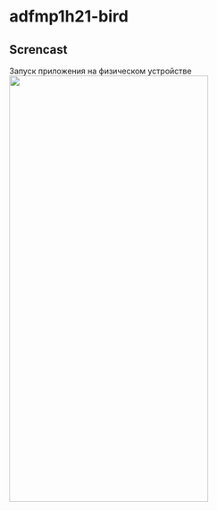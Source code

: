 # adfmp1h21-bird

## Screncast
Запуск приложения на физическом устройстве
<img src="" width="356" height="762"/>